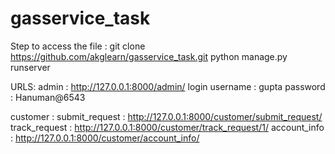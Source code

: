 # gasservice_task
Step to access the file :
 git clone https://github.com/akglearn/gasservice_task.git
 python manage.py runserver

 URLS:
 admin : http://127.0.0.1:8000/admin/ 
     login username : gupta
     password : Hanuman@6543

  customer : submit_request : http://127.0.0.1:8000/customer/submit_request/
             track_request  : http://127.0.0.1:8000/customer/track_request/1/
             account_info   : http://127.0.0.1:8000/customer/account_info/

  
            
